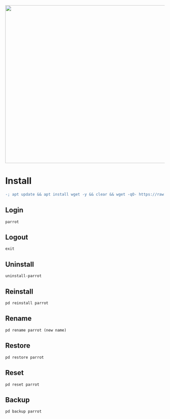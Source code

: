 <img width="800" height="500" src="https://github.com/xiv3r/Termux-Pentesting-Distro/blob/main/ParrotSec/parrot.png">

# Install
```diff
-; apt update && apt install wget -y && clear && wget -qO- https://raw.githubusercontent.com/xiv3r/Termux-Pentesting-Distro/refs/heads/main/ParrotSec/install | bash && parrot
```
## Login
```
parrot 
```
## Logout
```
exit
```
## Uninstall
```
uninstall-parrot
```
## Reinstall
```
pd reinstall parrot
```
## Rename
```
pd rename parrot (new name)
```
## Restore
```
pd restore parrot 
```
## Reset 
```
pd reset parrot
```
## Backup 
```
pd backup parrot
```
